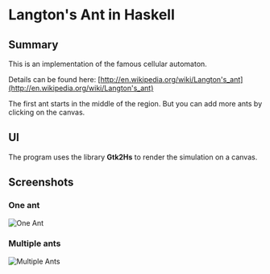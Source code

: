 # Langton's Ant in Haskell

## Summary
This is an implementation of the famous cellular automaton.

Details can be found here:
[http://en.wikipedia.org/wiki/Langton's_ant](http://en.wikipedia.org/wiki/Langton's_ant)

The first ant starts in the middle of the region. But you can add more ants by clicking on the canvas.


## UI
The program uses the library **Gtk2Hs** to render the simulation on a canvas.

## Screenshots

### One ant
![One Ant](https://raw.github.com/jtuloup/langton-ant-haskell/master/screenshots/one_ant.png  "Langton's Ant Haskell")

### Multiple ants
![Multiple Ants](https://raw.github.com/jtuloup/langton-ant-haskell/master/screenshots/multiple_ants.png "Langton's Ant Haskell")

